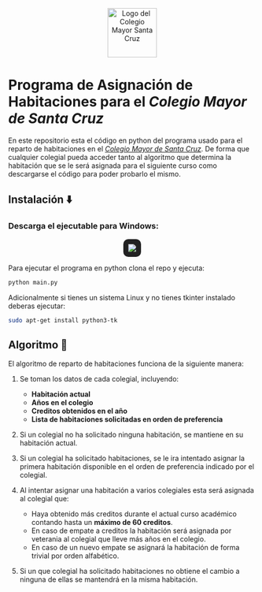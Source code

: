 <div align="center">
  <img src="https://github.com/marcmarant/reparto-habitaciones-sc/raw/main/icon.ico" alt="Logo del Colegio Mayor Santa Cruz" width="100"/>
</div>

# Programa de Asignación de Habitaciones para el *Colegio Mayor de Santa Cruz*

En este repositorio esta el código en python del programa usado para el reparto de habitaciones en el *[Colegio Mayor de Santa Cruz](https://es.wikipedia.org/wiki/Colegio_Mayor_Santa_Cruz)*.
De forma que cualquier colegial pueda acceder tanto al algoritmo que determina la habitación que se le será asignada para el siguiente curso como descargarse el código para poder probarlo el mismo. 

## Instalación ⬇️​

### Descarga el ejecutable para Windows:
<p align="center">
  <a href="https://github.com/TU_USUARIO/TU_REPO/releases/download/v1.0.0/main.exe" target="_blank">
    <img src="https://img.shields.io/badge/Descargar-main.exe-blue?style=for-the-badge&logo=windows" style="border-radius: 10px; background: #222; padding: 10px;">
  </a>
</p>

Para ejecutar el programa en python clona el repo y ejecuta:
```bash
python main.py
```
Adicionalmente si tienes un sistema Linux y no tienes tkinter instalado deberas ejecutar:
```bash
sudo apt-get install python3-tk
```

## Algoritmo 📜

El algoritmo de reparto de habitaciones funciona de la siguiente manera:

1.  Se toman los datos de cada colegial, incluyendo:
    - **Habitación actual**
    - **Años en el colegio**
    - **Creditos obtenidos en el año**
    - **Lista de habitaciones solicitadas en orden de preferencia**

2. Si un colegial no ha solicitado ninguna habitación, se mantiene en su habitación actual.

3. Si un colegial ha solicitado habitaciones, se le ira intentado asignar la primera habitación disponible en el orden de preferencia indicado por el colegial.

4. Al intentar asignar una habitación a varios colegiales esta será asignada al colegial que:
    - Haya obtenido más creditos durante el actual curso académico contando hasta un **máximo de 60 creditos**.
    - En caso de empate a creditos la habitación será asignada por veterania al colegial que lleve más años en el colegio.
    - En caso de un nuevo empate se asignará la habitación de forma trivial por orden alfabético.

5. Si un que colegial ha solicitado habitaciones no obtiene el cambio a ninguna de ellas se mantendrá en la misma habitación.
